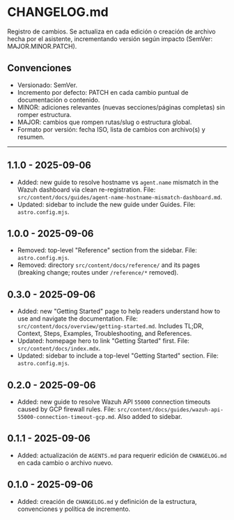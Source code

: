 # CHANGELOG.md

Registro de cambios. Se actualiza en cada edición o creación de archivo hecha por el asistente, incrementando versión según impacto (SemVer: MAJOR.MINOR.PATCH).

## Convenciones
- Versionado: SemVer.
- Incremento por defecto: PATCH en cada cambio puntual de documentación o contenido.
- MINOR: adiciones relevantes (nuevas secciones/páginas completas) sin romper estructura.
- MAJOR: cambios que rompen rutas/slug o estructura global.
- Formato por versión: fecha ISO, lista de cambios con archivo(s) y resumen.

---

## 1.1.0 - 2025-09-06

- Added: new guide to resolve hostname vs `agent.name` mismatch in the Wazuh dashboard via clean re-registration. File: `src/content/docs/guides/agent-name-hostname-mismatch-dashboard.md`.
- Updated: sidebar to include the new guide under Guides. File: `astro.config.mjs`.

## 1.0.0 - 2025-09-06

- Removed: top-level "Reference" section from the sidebar. File: `astro.config.mjs`.
- Removed: directory `src/content/docs/reference/` and its pages (breaking change; routes under `/reference/*` removed).

## 0.3.0 - 2025-09-06

- Added: new "Getting Started" page to help readers understand how to use and navigate the documentation. File: `src/content/docs/overview/getting-started.md`. Includes TL;DR, Context, Steps, Examples, Troubleshooting, and References.
- Updated: homepage hero to link "Getting Started" first. File: `src/content/docs/index.mdx`.
- Updated: sidebar to include a top-level "Getting Started" section. File: `astro.config.mjs`.

## 0.2.0 - 2025-09-06

- Added: new guide to resolve Wazuh API `55000` connection timeouts caused by GCP firewall rules. File: `src/content/docs/guides/wazuh-api-55000-connection-timeout-gcp.md`. Also added to sidebar.

## 0.1.1 - 2025-09-06

- Added: actualización de `AGENTS.md` para requerir edición de `CHANGELOG.md` en cada cambio o archivo nuevo.

## 0.1.0 - 2025-09-06

- Added: creación de `CHANGELOG.md` y definición de la estructura, convenciones y política de incremento.
